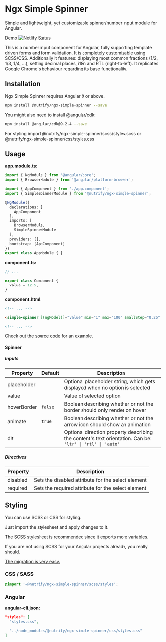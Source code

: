 # Ngx Simple Spinner

Simple and lightweight, yet customizable spinner/number input module for Angular.

[Demo](https://ngx-simple-spinner.netlify.app/)
[![Netlify Status](https://api.netlify.com/api/v1/badges/abae043e-6027-4493-bb44-aa1f4de436b0/deploy-status)](https://app.netlify.com/sites/ngx-simple-spinner/deploys)

This is a number input component for Angular, fully supporting template driven forms and form validation. It is completely customizable using SCSS/CSS.
Additionally it features: displaying most common fractions (1/2, 1/3, 1/4, ...), setting decimal places, i18n and RTL (right-to-left).
It replicates Google Chrome's behaviour regarding its base functionality.

## Installation

Ngx Simple Spinner requires Angular 9 or above.

```sh
npm install @nutrify/ngx-simple-spinner --save
```

You might also need to install @angular/cdk:

```sh
npm install @angular/cdk@9.2.4 --save
```

For styling import @nutrify/ngx-simple-spinner/scss/styles.scss or @nutrify/ngx-simple-spinner/css/styles.css

## Usage

**app.module.ts:**

```typescript
import { NgModule } from '@angular/core';
import { BrowserModule } from '@angular/platform-browser';

import { AppComponent } from './app.component';
import { SimpleSpinnerModule } from '@nutrify/ngx-simple-spinner';

@NgModule({
  declarations: [
    AppComponent
  ],
  imports: [
    BrowserModule,
    SimpleSpinnerModule
  ],
  providers: [],
  bootstrap: [AppComponent]
})
export class AppModule { }

```

**component.ts:**

```typescript
// ...

export class Component {
  value = 12.5;
}
```

**component.html:**

```html
<!-- ... -->

<simple-spinner [(ngModel)]="value" min="1" max="100" smallStep="0.25" maxDecimalPlaces="2" fractions="true"></simple-spinner>

<!-- ... -->
```

Check out the [source code](https://github.com/raphaelM-sudo/ngx-simple-spinner/tree/master/src/app) for an example.

#### Spinner

##### Inputs

| Property    | Default | Description                                                                                                |
| ----------- | ------- | ---------------------------------------------------------------------------------------------------------- |
| placeholder |         | Optional placeholder string, which gets displayed when no option is selected                               |
| value       |         | Value of selected option                                                                                   |
| hoverBorder | `false` | Boolean describing whether or not the border should only render on hover                                   |
| animate     | `true`  | Boolean describing whether or not the arrow icon should show an animation                                  |
| dir         |         | Optional direction property describing the content's text orientation. Can be:  `'ltr' \| 'rtl' \| 'auto'` |

##### Directives

| Property | Description                                        |
| -------- | -------------------------------------------------- |
| disabled | Sets the disabled attribute for the select element |
| required | Sets the required attribute for the select element |

## Styling

You can use SCSS or CSS  for styling.

Just import the stylesheet and apply changes to it.

The SCSS stylesheet is recommended since it exports more variables.

If you are not using SCSS for your Angular projects already, you really should.

[The migration is very easy.](https://medium.com/@ngubanethabo.ambrose/migrate-from-css-to-scss-stylesheets-for-existing-angular-application-d61f8061f5b7)

### CSS / SASS

```scss
@import '~@nutrify/ngx-simple-spinner/scss/styles';
```

### Angular

**angular-cli.json:**

```json
"styles": [
  "styles.css",

  "../node_modules/@nutrify/ngx-simple-spinner/css/styles.css"
]
